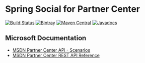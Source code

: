 # Spring Social for Partner Center

[![Build Status](https://travis-ci.org/SpringSocialMicrosoft/spring-social-partnercenter.svg?branch=master)](https://travis-ci.org/SpringSocialMicrosoft/spring-social-partnercenter)
[![Bintray](https://api.bintray.com/packages/springsocialmicrosoft/partnercenter/spring-social-microsoft-partnercenter/images/download.svg)](https://bintray.com/springsocialmicrosoft/partnercenter/spring-social-microsoft-partnercenter/_latestVersion)
[![Maven Central](https://img.shields.io/maven-central/v/org.apache.maven/apache-maven.svg)](https://search.maven.org/#search%7Cga%7C1%7Ca%3A%22spring-social-microsoft-partnercenter%22)
[![Javadocs](http://javadoc.io/badge/io.github.springsocialmicrosoft/spring-social-microsoft-partnercenter.svg)](http://javadoc.io/doc/io.github.springsocialmicrosoft/spring-social-microsoft-partnercenter)

## Microsoft Documentation
- [MSDN Partner Center API - Scenarios](https://msdn.microsoft.com/en-us/library/partnercenter/mt634715.aspx)
- [MSDN Partner Center REST API Reference](https://msdn.microsoft.com/en-us/library/partnercenter/mt667943.aspx)
